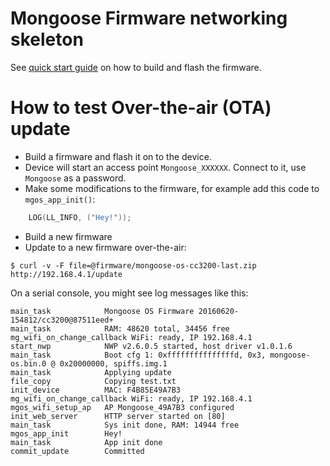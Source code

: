 Mongoose Firmware networking skeleton
=====================================


See [quick start guide](https://mongoose-os.com/docs/#/quickstart/)
on how to build and flash the firmware.

# How to test Over-the-air (OTA) update

- Build a firmware and flash it on to the device.
- Device will start an access point `Mongoose_XXXXXX`. Connect to it,
  use `Mongoose` as a password.
- Make some modifications to the firmware, for example add this code to
`mgos_app_init()`:

```c
    LOG(LL_INFO, ("Hey!"));
```
- Build a new firmware
- Update to a new firmware over-the-air:
```
$ curl -v -F file=@firmware/mongoose-os-cc3200-last.zip http://192.168.4.1/update
```

On a serial console, you might see log messages like this:

```
main_task            Mongoose OS Firmware 20160620-154812/cc3200@87511eed+
main_task            RAM: 48620 total, 34456 free
mg_wifi_on_change_callback WiFi: ready, IP 192.168.4.1
start_nwp            NWP v2.6.0.5 started, host driver v1.0.1.6
main_task            Boot cfg 1: 0xfffffffffffffffd, 0x3, mongoose-os.bin.0 @ 0x20000000, spiffs.img.1
main_task            Applying update
file_copy            Copying test.txt
init_device          MAC: F4B85E49A7B3
mg_wifi_on_change_callback WiFi: ready, IP 192.168.4.1
mgos_wifi_setup_ap   AP Mongoose_49A7B3 configured
init_web_server      HTTP server started on [80]
main_task            Sys init done, RAM: 14944 free
mgos_app_init        Hey!
main_task            App init done
commit_update        Committed
```
